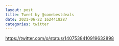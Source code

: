 ```yaml
--- 
layout: post 
title: Tweet by @somebestdeals 
date: 2021-06-22 1624418287 
categories: twitter 
--- 
```

https://twitter.com/o/status/1407538410919632898